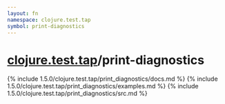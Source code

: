 ```yaml
---
layout: fn
namespace: clojure.test.tap
symbol: print-diagnostics
---
```


# [clojure.test.tap](../)/print-diagnostics

{% include 1.5.0/clojure.test.tap/print_diagnostics/docs.md %}
{% include 1.5.0/clojure.test.tap/print_diagnostics/examples.md %}
{% include 1.5.0/clojure.test.tap/print_diagnostics/src.md %}

